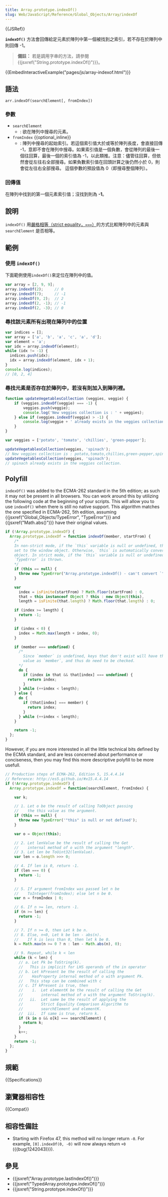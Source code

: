 ```yaml
---
title: Array.prototype.indexOf()
slug: Web/JavaScript/Reference/Global_Objects/Array/indexOf
---
```


{{JSRef}}

**`indexOf()`** 方法會回傳給定元素於陣列中第一個被找到之索引，若不存在於陣列中則回傳 -1。

> **備註：** 若是調用字串的方法，請參閱 {{jsxref("String.prototype.indexOf()")}}。

{{EmbedInteractiveExample("pages/js/array-indexof.html")}}

## 語法

```plain
arr.indexOf(searchElement[, fromIndex])
```

### 參數

- `searchElement`
  - : 欲在陣列中搜尋的元素。
- `fromIndex` {{optional_inline}}
  - : 陣列中搜尋的起始索引。若這個索引值大於或等於陣列長度，會直接回傳 -1，意即不會在陣列中搜尋。如果索引值是一個負數，會從陣列的最後一個往回算，最後一個的索引值為 -1，以此類推。注意：儘管往回算，但依然會從左往右全部搜尋。如果負數索引值在回頭計算之後仍然小於 0，則會從左往右全部搜尋。 這個參數的預設值為 0（即搜尋整個陣列）。

### 回傳值

在陣列中找到的第一個元素索引值；沒找到則為 **-1**。

## 說明

`indexOf()` 用[嚴格相等（strict equality，`===`）](/zh-TW/docs/Web/JavaScript/Reference/Operators/Comparison_Operators#Using_the_Equality_Operators)的方式比較陣列中的元素與 `searchElement` 是否相等。

## 範例

### 使用 `indexOf()`

下面範例使用`indexOf()`來定位在陣列中的值。

```js
var array = [2, 9, 9];
array.indexOf(2);     // 0
array.indexOf(7);     // -1
array.indexOf(9, 2);  // 2
array.indexOf(2, -1); // -1
array.indexOf(2, -3); // 0
```

### 尋找該元素所有出現在陣列中的位置

```js
var indices = [];
var array = ['a', 'b', 'a', 'c', 'a', 'd'];
var element = 'a';
var idx = array.indexOf(element);
while (idx != -1) {
  indices.push(idx);
  idx = array.indexOf(element, idx + 1);
}
console.log(indices);
// [0, 2, 4]
```

### 尋找元素是否存在於陣列中，若沒有則加入到陣列裡。

```js
function updateVegetablesCollection (veggies, veggie) {
    if (veggies.indexOf(veggie) === -1) {
        veggies.push(veggie);
        console.log('New veggies collection is : ' + veggies);
    } else if (veggies.indexOf(veggie) > -1) {
        console.log(veggie + ' already exists in the veggies collection.');
    }
}

var veggies = ['potato', 'tomato', 'chillies', 'green-pepper'];

updateVegetablesCollection(veggies, 'spinach');
// New veggies collection is : potato,tomato,chillies,green-pepper,spinach
updateVegetablesCollection(veggies, 'spinach');
// spinach already exists in the veggies collection.
```

## Polyfill

`indexOf()` was added to the ECMA-262 standard in the 5th edition; as such it may not be present in all browsers. You can work around this by utilizing the following code at the beginning of your scripts. This will allow you to use `indexOf()` when there is still no native support. This algorithm matches the one specified in ECMA-262, 5th edition, assuming {{jsxref("Global_Objects/TypeError", "TypeError")}} and {{jsxref("Math.abs()")}} have their original values.

```js
if (!Array.prototype.indexOf) {
  Array.prototype.indexOf = function indexOf(member, startFrom) {
    /*
    In non-strict mode, if the `this` variable is null or undefined, then it is
    set to the window object. Otherwise, `this` is automatically converted to an
    object. In strict mode, if the `this` variable is null or undefined, a
    `TypeError` is thrown.
    */
    if (this == null) {
      throw new TypeError("Array.prototype.indexOf() - can't convert `" + this + "` to object");
    }

    var
      index = isFinite(startFrom) ? Math.floor(startFrom) : 0,
      that = this instanceof Object ? this : new Object(this),
      length = isFinite(that.length) ? Math.floor(that.length) : 0;

    if (index >= length) {
      return -1;
    }

    if (index < 0) {
      index = Math.max(length + index, 0);
    }

    if (member === undefined) {
      /*
        Since `member` is undefined, keys that don't exist will have the same
        value as `member`, and thus do need to be checked.
      */
      do {
        if (index in that && that[index] === undefined) {
          return index;
        }
      } while (++index < length);
    } else {
      do {
        if (that[index] === member) {
          return index;
        }
      } while (++index < length);
    }

    return -1;
  };
}
```

However, if you are more interested in all the little technical bits defined by the ECMA standard, and are less concerned about performance or conciseness, then you may find this more descriptive polyfill to be more usefull.

```js
// Production steps of ECMA-262, Edition 5, 15.4.4.14
// Reference: http://es5.github.io/#x15.4.4.14
if (!Array.prototype.indexOf) {
  Array.prototype.indexOf = function(searchElement, fromIndex) {

    var k;

    // 1. Let o be the result of calling ToObject passing
    //    the this value as the argument.
    if (this == null) {
      throw new TypeError('"this" is null or not defined');
    }

    var o = Object(this);

    // 2. Let lenValue be the result of calling the Get
    //    internal method of o with the argument "length".
    // 3. Let len be ToUint32(lenValue).
    var len = o.length >>> 0;

    // 4. If len is 0, return -1.
    if (len === 0) {
      return -1;
    }

    // 5. If argument fromIndex was passed let n be
    //    ToInteger(fromIndex); else let n be 0.
    var n = fromIndex | 0;

    // 6. If n >= len, return -1.
    if (n >= len) {
      return -1;
    }

    // 7. If n >= 0, then Let k be n.
    // 8. Else, n<0, Let k be len - abs(n).
    //    If k is less than 0, then let k be 0.
    k = Math.max(n >= 0 ? n : len - Math.abs(n), 0);

    // 9. Repeat, while k < len
    while (k < len) {
      // a. Let Pk be ToString(k).
      //   This is implicit for LHS operands of the in operator
      // b. Let kPresent be the result of calling the
      //    HasProperty internal method of o with argument Pk.
      //   This step can be combined with c
      // c. If kPresent is true, then
      //    i.  Let elementK be the result of calling the Get
      //        internal method of o with the argument ToString(k).
      //   ii.  Let same be the result of applying the
      //        Strict Equality Comparison Algorithm to
      //        searchElement and elementK.
      //  iii.  If same is true, return k.
      if (k in o && o[k] === searchElement) {
        return k;
      }
      k++;
    }
    return -1;
  };
}
```

## 規範

{{Specifications}}

## 瀏覽器相容性

{{Compat}}

## 相容性備註

- Starting with Firefox 47, this method will no longer return `-0`. For example, `[0].indexOf(0, -0)` will now always return `+0` ({{bug(1242043)}}).

## 參見

- {{jsxref("Array.prototype.lastIndexOf()")}}
- {{jsxref("TypedArray.prototype.indexOf()")}}
- {{jsxref("String.prototype.indexOf()")}}

